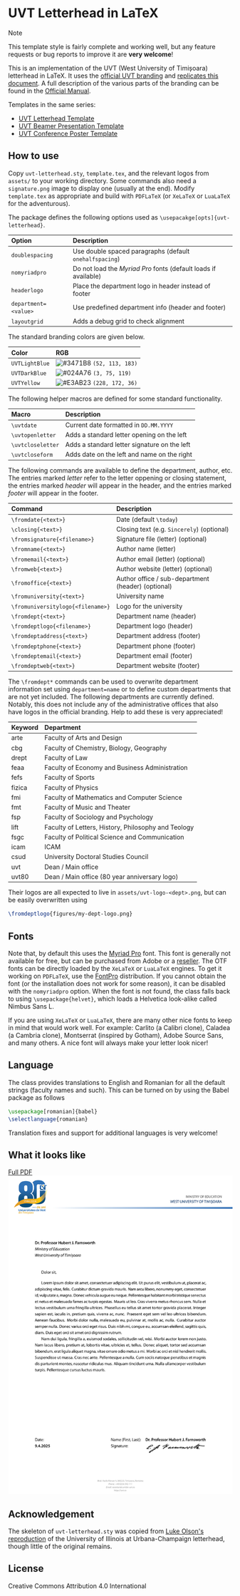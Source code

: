 # UVT Letterhead in LaTeX

> [!NOTE]
> This template style is fairly complete and working well, but any feature requests
> or bug reports to improve it are **very welcome**!

This is an implementation of the UVT (West University of Timișoara) letterhead in
LaTeX. It uses the [official UVT branding](https://dci.uvt.ro/identitate-vizuala)
and [replicates this document](https://docs.google.com/document/d/1qyRK3fjVANnRFPRCYI8VLL42Ay-z07ZM/edit).
A full description of the various parts of the branding can be found in the
[Official Manual](https://www.dci.uvt.ro/wp-content/uploads/2019/03/MANUAL-IDENTITATE-NEW-WEB-FINAL-2016-.pdf).

Templates in the same series:
* [UVT Letterhead Template](https://github.com/alexfikl/uvt-letterhead)
* [UVT Beamer Presentation Template](https://github.com/alexfikl/uvt-beamer)
* [UVT Conference Poster Template](https://github.com/alexfikl/uvt-poster)

## How to use

Copy `uvt-letterhead.sty`, `template.tex`, and the relevant logos from `assets/`
to your working directory. Some commands also need a `signature.png` image to
display one (usually at the end). Modify `template.tex` as appropriate and build with
`PDFLaTeX` (or `XeLaTeX` or `LuaLaTeX` for the adventurous).

The package defines the following options used as `\usepacakge[opts]{uvt-letterhead}`.

| Option                            | Description                           |
| :-                                | :-                                    |
| `doublespacing`                   | Use double spaced paragraphs (default `onehalfspacing`) |
| `nomyriadpro`                     | Do not load the *Myriad Pro* fonts (default loads if available) |
| `headerlogo`                      | Place the department logo in header instead of footer |
| `department=<value>`              | Use predefined department info (header and footer) |
| `layoutgrid`                      | Adds a debug grid to check alignment  |

The standard branding colors are given below.

| Color                             | RGB
| :-                                | :-
| `UVTLightBlue`                    | ![#3471B8](https://placehold.co/15x15/3471B8/3471B8.png) `(52, 113, 183)` |
| `UVTDarkBlue`                     | ![#024A76](https://placehold.co/15x15/024A76/024A76.png) `(3, 75, 119)`   |
| `UVTYellow`                       | ![#E3AB23](https://placehold.co/15x15/E3AB23/E3AB23.png) `(228, 172, 36)` |

The following helper macros are defined for some standard functionality.

| Macro                             | Description                           |
| :-                                | :-                                    |
| `\uvtdate`                        | Current date formatted in `DD.MM.YYYY`|
| `\uvtopenletter`                  | Adds a standard letter opening on the left   |
| `\uvtcloseletter`                 | Adds a standard letter signature on the left |
| `\uvtcloseform`                   | Adds date on the left and name on the right |

The following commands are available to define the department, author, etc.
The entries marked *letter* refer to the letter oppening or closing statement,
the entries marked *header* will appear in the header, and the entries marked
*footer* will appear in the footer.

| Command                           | Description                           |
| :-                                | :-                                    |
| `\fromdate{<text>}`               | Date (default `\today`)               |
| `\closing{<text>}`                | Closing text (e.g. `Sincerely`) (optional)|
| `\fromsignature{<filename>}`      | Signature file (letter) (optional)    |
| `\fromname{<text>}`               | Author name (letter)                  |
| `\fromemail{<text>}`              | Author email (letter) (optional)      |
| `\fromweb{<text>}`                | Author website (letter) (optional)    |
| `\fromoffice{<text>}`             | Author office / sub-department (header) (optional)|
| `\fromuniversity{<text>}`         | University name                       |
| `\fromuniversitylogo{<filename>}` | Logo for the university               |
| `\fromdept{<text>}`               | Department name (header)              |
| `\fromdeptlogo{<filename>}`       | Department logo (header)              |
| `\fromdeptaddress{<text>}`        | Department address (footer)           |
| `\fromdeptphone{<text>}`          | Department phone (footer)             |
| `\fromdeptemail{<text>}`          | Department email (footer)             |
| `\fromdeptweb{<text>}`            | Department website (footer)           |

The `\fromdept*` commands can be used to overwrite department information set
using `department=name` or to define custom departments that are not yet included.
The following departments are currently defined. Notably, this does not include
any of the administrative offices that also have logos in the official branding.
Help to add these is very appreciated!

| Keyword               | Department                                         |
| :-                    | :-                                                 |
| arte                  | Faculty of Arts and Design                         |
| cbg                   | Faculty of Chemistry, Biology, Geography           |
| drept                 | Faculty of Law                                     |
| feaa                  | Faculty of Economy and Business Administration     |
| fefs                  | Faculty of Sports                                  |
| fizica                | Faculty of Physics                                 |
| fmi                   | Faculty of Mathematics and Computer Science        |
| fmt                   | Faculty of Music and Theater                       |
| fsp                   | Faculty of Sociology and Psychology                |
| lift                  | Faculty of Letters, History, Philosophy and Teology |
| fsgc                  | Faculty of Political Science and Communication     |
| icam                  | ICAM                                               |
| csud                  | University Doctoral Studies Council                |
| uvt                   | Dean / Main office                                 |
| uvt80                 | Dean / Main office (80 year anniversary logo)      |

Their logos are all expected to live in `assets/uvt-logo-<dept>.png`, but can be
easily overwritten using
```latex
\fromdeptlogo{figures/my-dept-logo.png}
```

## Fonts

Note that, by default this uses the [Myriad Pro](https://fonts.adobe.com/fonts/myriad)
font. This font is generally not available for free, but can be purchased from
Adobe or a [reseller](https://www.fontspring.com/fonts/adobe/myriad-pro). The
OTF fonts can be directly loaded by the `XeLaTeX` or `LuaLaTeX` engines. To
get it working on `PDFLaTeX`, use the [FontPro](https://github.com/sebschub/FontPro)
distribution. If you cannot obtain the font (or the installation does not work
for some reason), it can be disabled with the `nomyriadpro` option. When the font
is not found, the class falls back to using `\usepackage{helvet}`, which loads a
Helvetica look-alike called Nimbus Sans L.

If you are using `XeLaTeX` or `LuaLaTeX`, there are many other nice fonts to
keep in mind that would work well. For example: Carlito (a Calibri clone),
Caladea (a Cambria clone), Montserrat (inspired by Gotham), Adobe Source Sans,
and many others. A nice font will always make your letter look nicer!

## Language

The class provides translations to English and Romanian for all the default
strings (faculty names and such). This can be turned on by using the Babel package
as follows
```latex
\usepackage[romanian]{babel}
\selectlanguage{romanian}
```

Translation fixes and support for additional languages is very welcome!

## What it looks like

[Full PDF](template.pdf)
![template](images/template.png "template")

## Acknowledgement

The skeleton of `uvt-letterhead.sty` was copied from
[Luke Olson's reproduction](https://github.com/lukeolson/illinois-letterhead) of
the University of Illinois at Urbana-Champaign letterhead, though little of
the original remains.

## License

Creative Commons Attribution 4.0 International
